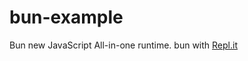 # bun-example
Bun new JavaScript All-in-one runtime.
bun with <a href="https://repl.it">Repl.it</a>
